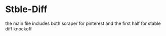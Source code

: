 # Stble-Diff



the main file includes both scraper for pinterest and the first half for  stable diff knockoff
